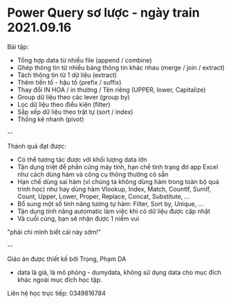 # Power Query sơ lược - ngày train 2021.09.16

Bài tập:
- Tổng hợp data từ nhiều file (append / combine)
- Ghép thông tin từ nhiều bảng thông tin khác nhau (merge / join / extract)
- Tách thông tin từ 1 dữ liệu (extract)
- Thêm tiền tố - hậu tố (prefix / suffix)
- Thay đổi IN HOA / in thường / Tên riêng (UPPER, lower, Capitalize)
- Group dữ liệu theo các lever (group by)
- Lọc dữ liệu theo điều kiện (filter)
- Sắp xếp dữ liệu theo trật tự (sort / index)
- Thống kê nhanh (pivot)

--

Thành quả đạt được:

- Có thể tương tác được với khối lượng data lớn
- Tận dụng triệt để phần cứng máy tính, hạn chế tình trạng đơ app Excel như cách dùng hàm và công cụ thông thường có sẵn
- Hạn chế dùng sai hàm (vì chúng ta không dùng hàm trong toàn bộ quá trình học) như hay dùng hàm Vlookup, Index, Match, CountIf, SumIf, Count, Upper, Lower, Proper, Replace, Concat, Substitute, ...
- Bổ sung một số tính năng tương tự hàm: Filter, Sort by, Unique, ...
- Tận dụng tính năng automatic làm việc khi có dữ liệu được cập nhật
- Và cuối cùng, bạn sẽ nhận được 1 niềm vui
</b>
"phải chi mình biết cái này sớm!"</b></b>

</b>

--

Giáo án được thiết kế bởi Trọng, Phạm DA</b>
</b>
* data là giả, là mô phỏng - dumydata,</b>
không sử dụng data cho mục đích khác ngoài mục đích học tập.</b>
</b>
Liên hệ học trực tiếp: 0349816784
